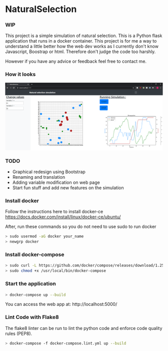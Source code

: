 # NaturalSelection

### WIP

This project is a simple simulation of natural selection. This is a Python flask application that runs in a docker container. This project is for me a way to understand a little better how the web dev works as I currently don't know Javascript, Boostrap or html. Therefore don't judge the code too harshly.

However if you have any advice or feedback feel free to contact me.

### How it looks
<p align="center">
<img style="display: block; margin: auto;" alt="photo" src="./screenshot_app.PNG">
</p>

### TODO
- Graphical redesign using Bootstrap
- Renaming and translation
- Adding variable modification on web page
- Start fun stuff and add new features on the simulation

### Install docker
Follow the instructions here to install docker-ce https://docs.docker.com/install/linux/docker-ce/ubuntu/

After, run these commands so you do not need to use sudo to run docker
```bash
> sudo usermod -aG docker your_name
> newgrp docker
```

### Install docker-compose
```bash
> sudo curl -L https://github.com/docker/compose/releases/download/1.25.4/docker-compose-`uname -s`-`uname -m` -o /usr/local/bin/docker-compose
> sudo chmod +x /usr/local/bin/docker-compose
```

### Start the application
```bash
> docker-compose up --build
```
You can access the web app at: http://localhost:5000/

### Lint Code with Flake8
The flake8 linter can be run to lint the python code and enforce code quality rules (PEP8).

```bash
> docker-compose -f docker-compose.lint.yml up --build
```

